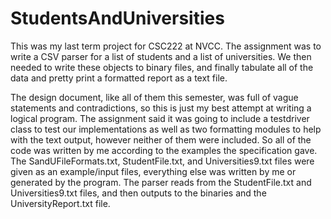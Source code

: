 # StudentsAndUniversities
This was my last term project for CSC222 at NVCC. The assignment was to write a CSV parser for a list of students and a list of universities. We then needed to write 
these objects to binary files, and finally tabulate all of the data and pretty print a formatted report as a text file.

The design document, like all of them this semester, was full of vague statements and contradictions, so this is just my best attempt at writing a logical program.
The assignment said it was going to include a testdriver class to test our implementations as well as two formatting modules to help with the text output, 
however neither of them were included. So all of the code was written by me according to the examples the specification gave. The SandUFileFormats.txt, 
StudentFile.txt, and Universities9.txt files were given as an example/input files, everything else was written by me or generated by the program. The parser
reads from the StudentFile.txt and Universities9.txt files, and then outputs to the binaries and the UniversityReport.txt file.
